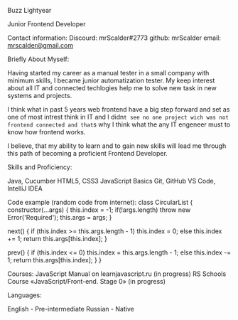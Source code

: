 Buzz Lightyear

Junior Frontend Developer

Contact information:
Discourd: mrScalder#2773
github: mrScalder
email: mrscalder@gmail.com

Briefly About Myself:

Having started my career as a manual tester in a small company with minimum skills, I became junior automatization tester.
My keep interest about all IT and connected techlogies help me to solve new task in new systems and projects.

I think what in past 5 years web frontend have a big step forward and set as one of most intrest think in IT and I didn`t see no one project wich was not frontend connected and that`s why I think what the any IT engeneer must to know how frontend works.

I believe, that my ability to learn and to gain new skills will lead me through this path of becoming a proficient Frontend Developer.

Skills and Proficiency:

Java, Cucumber
HTML5, CSS3
JavaScript Basics
Git, GitHub
VS Code, IntelliJ IDEA

Code example (random code from internet):
class CircularList {
  constructor(...args) {
    this.index = -1;
    if(!args.length) throw new Error('Required'); 
    this.args = args;
  }

  next() {
    if (this.index >= this.args.length - 1)
      this.index = 0;
    else
      this.index += 1;
    return this.args[this.index];
  }

  prev() {
    if (this.index <= 0)
      this.index = this.args.length - 1;
    else
      this.index -= 1;
    return this.args[this.index];
  }
}

Courses:
JavaScript Manual on learnjavascript.ru (in progress)
RS Schools Course «JavaScript/Front-end. Stage 0» (in progress)

Languages:

English - Pre-intermediate
Russian - Native